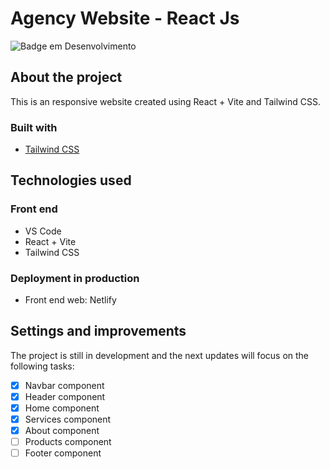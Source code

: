 # Agency Website - React Js

![Badge em Desenvolvimento](http://img.shields.io/static/v1?label=STATUS&message=EM%20DESENVOLVIMENTO&color=GREEN&style=for-the-badge)


## About the project

This is an responsive website created using React + Vite and Tailwind CSS. 

### Built with

- [Tailwind CSS](https://tailwindcss.com/docs/installation)

## Technologies used

### Front end
- VS Code
- React + Vite
- Tailwind CSS

### Deployment in production
- Front end web: Netlify

## Settings and improvements

The project is still in development and the next updates will focus on the following tasks:

- [x] Navbar component
- [x] Header component
- [x] Home component
- [x] Services component
- [x] About component
- [ ] Products component
- [ ] Footer component
